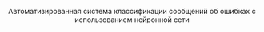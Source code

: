 <p align="center">
Автоматизированная система классификации сообщений об ошибках с использованием нейронной сети
</p>
